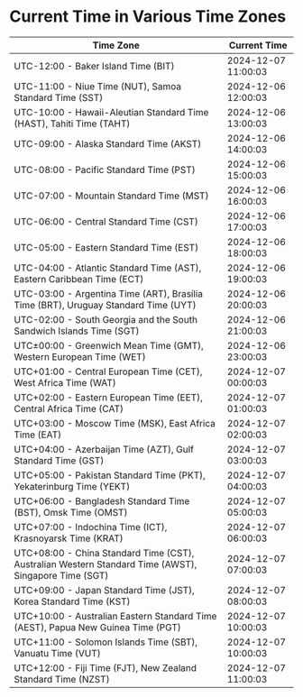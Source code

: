 # Current Time in Various Time Zones

| Time Zone | Current Time |
|-----------|--------------|
| UTC-12:00 - Baker Island Time (BIT) | 2024-12-07 11:00:03 |
| UTC-11:00 - Niue Time (NUT), Samoa Standard Time (SST) | 2024-12-06 12:00:03 |
| UTC-10:00 - Hawaii-Aleutian Standard Time (HAST), Tahiti Time (TAHT) | 2024-12-06 13:00:03 |
| UTC-09:00 - Alaska Standard Time (AKST) | 2024-12-06 14:00:03 |
| UTC-08:00 - Pacific Standard Time (PST) | 2024-12-06 15:00:03 |
| UTC-07:00 - Mountain Standard Time (MST) | 2024-12-06 16:00:03 |
| UTC-06:00 - Central Standard Time (CST) | 2024-12-06 17:00:03 |
| UTC-05:00 - Eastern Standard Time (EST) | 2024-12-06 18:00:03 |
| UTC-04:00 - Atlantic Standard Time (AST), Eastern Caribbean Time (ECT) | 2024-12-06 19:00:03 |
| UTC-03:00 - Argentina Time (ART), Brasília Time (BRT), Uruguay Standard Time (UYT) | 2024-12-06 20:00:03 |
| UTC-02:00 - South Georgia and the South Sandwich Islands Time (SGT) | 2024-12-06 21:00:03 |
| UTC±00:00 - Greenwich Mean Time (GMT), Western European Time (WET) | 2024-12-06 23:00:03 |
| UTC+01:00 - Central European Time (CET), West Africa Time (WAT) | 2024-12-07 00:00:03 |
| UTC+02:00 - Eastern European Time (EET), Central Africa Time (CAT) | 2024-12-07 01:00:03 |
| UTC+03:00 - Moscow Time (MSK), East Africa Time (EAT) | 2024-12-07 02:00:03 |
| UTC+04:00 - Azerbaijan Time (AZT), Gulf Standard Time (GST) | 2024-12-07 03:00:03 |
| UTC+05:00 - Pakistan Standard Time (PKT), Yekaterinburg Time (YEKT) | 2024-12-07 04:00:03 |
| UTC+06:00 - Bangladesh Standard Time (BST), Omsk Time (OMST) | 2024-12-07 05:00:03 |
| UTC+07:00 - Indochina Time (ICT), Krasnoyarsk Time (KRAT) | 2024-12-07 06:00:03 |
| UTC+08:00 - China Standard Time (CST), Australian Western Standard Time (AWST), Singapore Time (SGT) | 2024-12-07 07:00:03 |
| UTC+09:00 - Japan Standard Time (JST), Korea Standard Time (KST) | 2024-12-07 08:00:03 |
| UTC+10:00 - Australian Eastern Standard Time (AEST), Papua New Guinea Time (PGT) | 2024-12-07 10:00:03 |
| UTC+11:00 - Solomon Islands Time (SBT), Vanuatu Time (VUT) | 2024-12-07 10:00:03 |
| UTC+12:00 - Fiji Time (FJT), New Zealand Standard Time (NZST) | 2024-12-07 11:00:03 |
